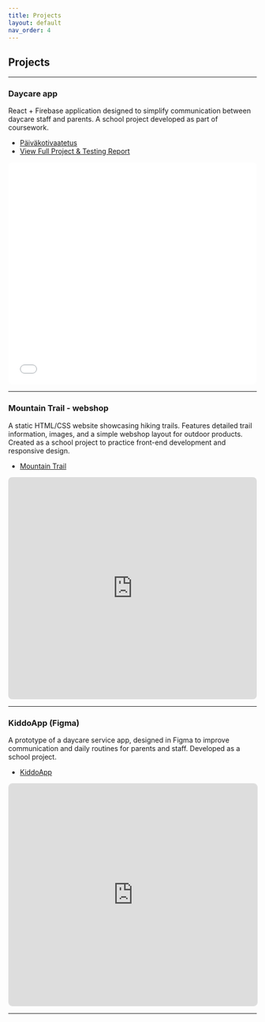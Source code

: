 ```yaml
---
title: Projects
layout: default
nav_order: 4
---
```


## Projects

---



### Daycare app

React + Firebase application designed to simplify communication between daycare staff and parents. A school project developed as part of coursework.

- [Päiväkotivaatetus](lopputyo/index.html)
- [View Full Project & Testing Report](harjoitustyo.md)


<iframe src="/kliikanen/lopputyo/index.html" width="100%" height="450px" style="border:none; border-radius:8px"></iframe> 


---



### Mountain Trail - webshop

A static HTML/CSS website showcasing hiking trails.
Features detailed trail information, images, and a simple webshop layout for outdoor products.
Created as a school project to practice front-end development and responsive design.

- [Mountain Trail](https://kimmoliikanen.github.io/kimmoliikanen.github.io/mountain-trail/index.html)


<iframe src="https://kimmoliikanen.github.io/kimmoliikanen.github.io/mountain-trail/index.html" width="100%" height="450px" style="border:none; border-radius:8px"></iframe> 



---



### KiddoApp (Figma)

A prototype of a daycare service app, designed in Figma to improve communication and daily routines for parents and staff. Developed as a school project.

- [KiddoApp](https://www.figma.com/design/SLyf7cDkV5dDwTes8TMfD5/KiddoApp?node-id=0-1&t=0pLAvLSoLi2qRnRL-1)


<iframe style="border: 1px solid rgba(0, 0, 0, 0.1); border-radius:8px" width="100%" height="450" src="https://embed.figma.com/proto/SLyf7cDkV5dDwTes8TMfD5/KiddoApp?node-id=1-1588&scaling=scale-down&content-scaling=fixed&page-id=0%3A1&starting-point-node-id=1%3A1588&show-proto-sidebar=1&embed-host=share" allowfullscreen></iframe>



---